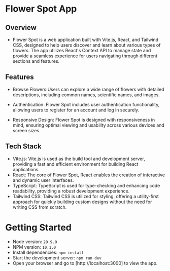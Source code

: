 # Flower Spot App

## Overview

- Flower Spot is a web application built with Vite.js, React, and Tailwind CSS, designed to help users discover and learn about various types of flowers. The app utilizes React's Context API to manage state and provide a seamless experience for users navigating through different sections and features.

## Features

- Browse Flowers:Users can explore a wide range of flowers with detailed descriptions, including common names, scientific names, and images.

- Authentication: Flower Spot includes user authentication functionality, allowing users to register for an account and log in securely.

- Responsive Design: Flower Spot is designed with responsiveness in mind, ensuring optimal viewing and usability across various devices and screen sizes.

## Tech Stack

- Vite.js: Vite.js is used as the build tool and development server, providing a fast and efficient environment for building React applications.
- React: The core of Flower Spot, React enables the creation of interactive and dynamic user interfaces.
- TypeScript: TypeScript is used for type-checking and enhancing code readability, providing a robust development experience.
- Tailwind CSS: Tailwind CSS is utilized for styling, offering a utility-first approach for quickly building custom designs without the need for writing CSS from scratch.

# Getting Started

- Node version: `20.9.0`
- NPM version: `10.1.0`
- Install dependencies: `npm install`
- Start the development server: `npm run dev`
- Open your browser and go to [http://localhost:3000] to view the app.
